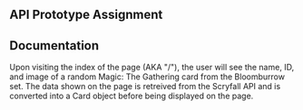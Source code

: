 ## API Prototype Assignment 

## Documentation
Upon visiting the index of the page (AKA "/"), the user will see the name, ID, and image of a random Magic: The Gathering card from the Bloomburrow set. The data shown on the page is retreived from the Scryfall API and is converted into a Card object before being displayed on the page. 
